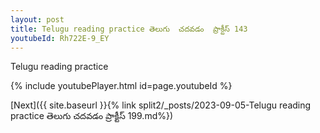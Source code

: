 ```yaml
---
layout: post
title: Telugu reading practice తెలుగు  చదవడం  ప్రాక్టీస్ 143
youtubeId: Rh722E-9_EY
---
```

 
 
Telugu reading practice
 
 
 
 
 


{% include youtubePlayer.html id=page.youtubeId %}
 
[Next]({{ site.baseurl }}{% link  split2/_posts/2023-09-05-Telugu reading practice తెలుగు  చదవడం  ప్రాక్టీస్ 199.md%})
 
